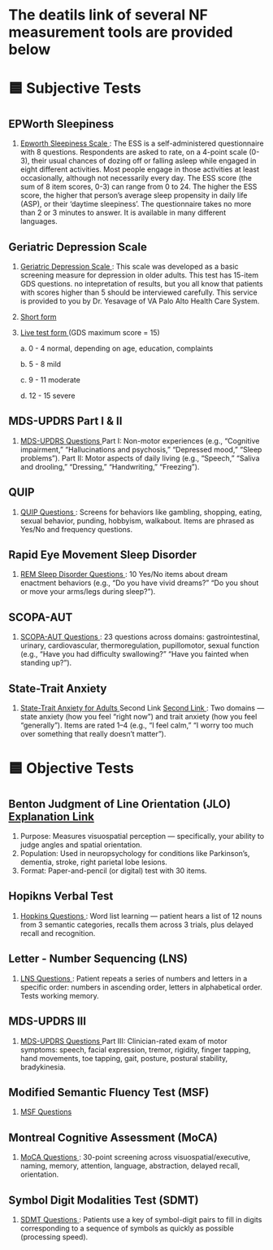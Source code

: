 # The deatils link of several NF measurement tools are provided below
# 🟦 Subjective Tests
## EPWorth Sleepiness 
1. <a href="https://epworthsleepinessscale.com/about-the-ess/">Epworth Sleepiness Scale </a>: The ESS is a self-administered questionnaire with 8 questions. Respondents are asked to rate, on a 4-point scale (0-3), their usual chances of dozing off or falling asleep while engaged in eight different activities. Most people engage in those activities at least occasionally, although not necessarily every day. The ESS score (the sum of 8 item scores, 0-3) can range from 0 to 24. The higher the ESS score, the higher that person’s average sleep propensity in daily life (ASP), or their ‘daytime sleepiness’. The questionnaire takes no more than 2 or 3 minutes to answer. It is available in many different languages.

## Geriatric Depression Scale
1. <a href="https://web.stanford.edu/~yesavage/GDS.html">Geriatric Depression Scale </a>: This scale was developed as a basic screening measure for depression in older adults. This test has 15-item GDS questions. no intepretation of results, but you all know that patients with scores higher than 5 should be interviewed carefully. This service is provided to you by Dr. Yesavage of VA Palo Alto Health Care System.
2. <a href="https://web.stanford.edu/~yesavage/GDS.english.short.html"> Short form </a>
3. <a href="http://www.medafile.com/GDS15.htm"> Live test form </a> (GDS  maximum score = 15)

   a. 0   -     4    normal, depending on age, education, complaints

   b.  5   -     8    mild

   c.  9   -   11    moderate

   d.  12 -   15    severe

 ## MDS-UPDRS Part I & II
 1. <a href="https://www.movementdisorders.org/MDS-Files1/PDFs/Rating-Scales/MDS-UPDRS_English_FINAL.pdf"> MDS-UPDRS Questions </a> Part I: Non-motor experiences (e.g., “Cognitive impairment,” “Hallucinations and psychosis,” “Depressed mood,” “Sleep problems”). Part II: Motor aspects of daily living (e.g., “Speech,” “Saliva and drooling,” “Dressing,” “Handwriting,” “Freezing”).

 ## QUIP
 1. <a href="https://blackfynn-ppmi-schema.readthedocs-hosted.com/en/stable-documentation-branch/_static/screenshots/1.0/QUIPCS.pdf"> QUIP Questions </a>: Screens for behaviors like gambling, shopping, eating, sexual behavior, punding, hobbyism, walkabout. Items are phrased as Yes/No and frequency questions.

 ## Rapid Eye Movement Sleep Disorder
 1. <a href="NC_Assessments/The REM sleep behavior disorder screening questionnaire.pdf"> REM Sleep Disorder Questions </a>: 10 Yes/No items about dream enactment behaviors (e.g., “Do you have vivid dreams?” “Do you shout or move your arms/legs during sleep?”).

 ## SCOPA-AUT
 1. <a href="NC_Assessments/SCOPA-AUT.pdf"> SCOPA-AUT Questions </a>: 23 questions across domains: gastrointestinal, urinary, cardiovascular, thermoregulation, pupillomotor, sexual function (e.g., “Have you had difficulty swallowing?” “Have you fainted when standing up?”).

 ## State-Trait Anxiety
 1. <a href="https://global-uploads.webflow.com/651a053c342015fefc668f5d/651a053d342015fefc66b5d3_State-Trait%20Anxiety%20Inventory%20(Form%20Y)%20Sample.pdf"> State-Trait Anxiety for Adults </a> Second Link <a href="https://livingwellcnc.com/wp-content/documents/Self%20Evaluation%20Questionnaire.pdf"> Second Link </a>: Two domains — state anxiety (how you feel “right now”) and trait anxiety (how you feel “generally”). Items are rated 1–4 (e.g., “I feel calm,” “I worry too much over something that really doesn’t matter”).

# 🟦 Objective Tests
## Benton Judgment of Line Orientation (JLO) <a href="NC_Assessments/What the JLO Test Is.pdf"> Explanation Link </a>
1. Purpose: Measures visuospatial perception — specifically, your ability to judge angles and spatial orientation.
2. Population: Used in neuropsychology for conditions like Parkinson’s, dementia, stroke, right parietal lobe lesions.
3. Format: Paper-and-pencil (or digital) test with 30 items.

## Hopikns Verbal Test 
1. <a href="https://static1.squarespace.com/static/548f3b5ce4b0ab0288d52cf5/t/5502073be4b0e85d639f7ec1/1426196283131/Hopkins.pdf"> Hopkins Questions </a>:
Word list learning — patient hears a list of 12 nouns from 3 semantic categories, recalls them across 3 trials, plus delayed recall and recognition.

## Letter - Number Sequencing (LNS) 
1. <a href="https://blackfynn-ppmi2-curation.readthedocs-hosted.com/en/stable-documentation-branch/_static/screenshots/2.0/LNSPD.pdf"> LNS Questions </a>:
Patient repeats a series of numbers and letters in a specific order: numbers in ascending order, letters in alphabetical order. Tests working memory.

## MDS-UPDRS III 
1. <a href="https://www.movementdisorders.org/MDS-Files1/PDFs/Rating-Scales/MDS-UPDRS_English_FINAL.pdf"> MDS-UPDRS Questions </a> Part III: Clinician-rated exam of motor symptoms: speech, facial expression, tremor, rigidity, finger tapping, hand movements, toe tapping, gait, posture, postural stability, bradykinesia.

## Modified Semantic Fluency Test (MSF)
1. <a href="https://blackfynn-ppmi-schema.readthedocs-hosted.com/en/stable-documentation-branch/_static/screenshots/1.0/MSEMFL.pdf"> MSF Questions </a> 

## Montreal Cognitive Assessment (MoCA)
1. <a href="https://championsforhealth.org/wp-content/uploads/2018/12/MOCA-8.1.8.2-English.pdf"> MoCA Questions </a>: 30-point screening across visuospatial/executive, naming, memory, attention, language, abstraction, delayed recall, orientation.

## Symbol Digit Modalities Test (SDMT)
1. <a href="https://www.scribd.com/document/513478838/Digit-Symbol-Substitution-Test"> SDMT Questions </a>: Patients use a key of symbol-digit pairs to fill in digits corresponding to a sequence of symbols as quickly as possible (processing speed).
